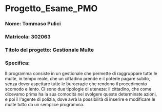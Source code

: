 # Progetto_Esame_PMO
### Nome: Tommaso Pulici

### Matricola: 302063

### Titolo del progetto: Gestionale Multe

### Specifica: 
Il programma consiste in un gestionale che permette di raggruppare tutte le multe, in tempo
reale, che un cittadino prende e il poterle pagare subito, senza dover aspettare tutte le burocrazie
che rendono il procedimento scomodo e lento. 
Ci sono due tipologie di uteneze: il cittadino, che come dicevamo prima ha la sua comodità nel svolgere
queste determinate azioni, e poi il l'agente di polizia, dove avrà la possibilità di inserire e modificare
le multe tutto da un semplice programma.
